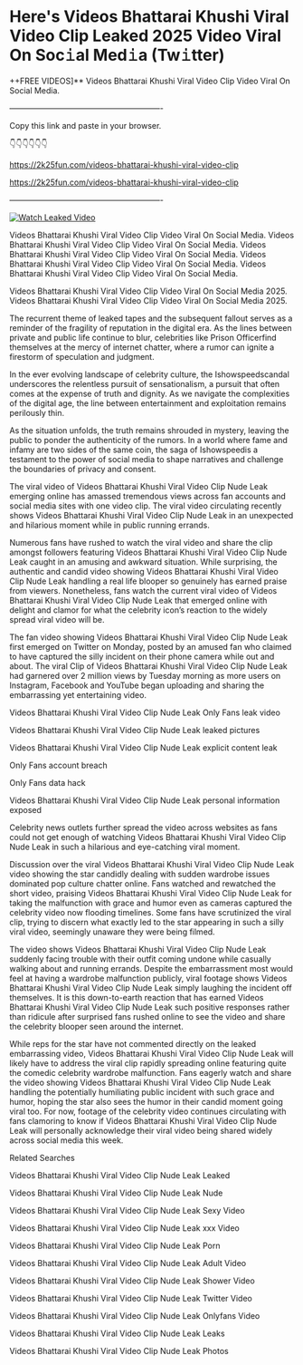 # Here's Videos Bhattarai Khushi Viral Video Clip Leaked 2025 Video Viral On Soc𝚒al Med𝚒a (Tw𝚒tter)

++FREE VIDEOS]** Videos Bhattarai Khushi Viral Video Clip Video Viral On Social Media.

———————————————————-

Copy this link and paste in your browser.

👇👇👇👇👇👇

https://2k25fun.com/videos-bhattarai-khushi-viral-video-clip

https://2k25fun.com/videos-bhattarai-khushi-viral-video-clip

———————————————————-

[![Watch Leaked Video](https://miro.medium.com/v2/resize:fit:828/format:webp/1*cilzJN44JGOrTw9NJCrNHA.gif "Watch Leaked Video")](https://2k25fun.com/videos-bhattarai-khushi-viral-video-clip)

Videos Bhattarai Khushi Viral Video Clip Video Viral On Social Media. Videos Bhattarai Khushi Viral Video Clip Video Viral On Social Media. Videos Bhattarai Khushi Viral Video Clip Video Viral On Social Media. Videos Bhattarai Khushi Viral Video Clip Video Viral On Social Media. Videos Bhattarai Khushi Viral Video Clip Video Viral On Social Media.

Videos Bhattarai Khushi Viral Video Clip Video Viral On Social Media 2025. Videos Bhattarai Khushi Viral Video Clip Video Viral On Social Media 2025.

The recurrent theme of leaked tapes and the subsequent fallout serves as a reminder of the fragility of reputation in the digital era. As the lines between private and public life continue to blur, celebrities like Prison Officerfind themselves at the mercy of internet chatter, where a rumor can ignite a firestorm of speculation and judgment.

In the ever evolving landscape of celebrity culture, the Ishowspeedscandal underscores the relentless pursuit of sensationalism, a pursuit that often comes at the expense of truth and dignity. As we navigate the complexities of the digital age, the line between entertainment and exploitation remains perilously thin.

As the situation unfolds, the truth remains shrouded in mystery, leaving the public to ponder the authenticity of the rumors. In a world where fame and infamy are two sides of the same coin, the saga of Ishowspeedis a testament to the power of social media to shape narratives and challenge the boundaries of privacy and consent.

The viral video of Videos Bhattarai Khushi Viral Video Clip Nude Leak emerging online has amassed tremendous views across fan accounts and social media sites with one video clip. The viral video circulating recently shows Videos Bhattarai Khushi Viral Video Clip Nude Leak in an unexpected and hilarious moment while in public running errands.

Numerous fans have rushed to watch the viral video and share the clip amongst followers featuring Videos Bhattarai Khushi Viral Video Clip Nude Leak caught in an amusing and awkward situation. While surprising, the authentic and candid video showing Videos Bhattarai Khushi Viral Video Clip Nude Leak handling a real life blooper so genuinely has earned praise from viewers. Nonetheless, fans watch the current viral video of Videos Bhattarai Khushi Viral Video Clip Nude Leak that emerged online with delight and clamor for what the celebrity icon’s reaction to the widely spread viral video will be.

The fan video showing Videos Bhattarai Khushi Viral Video Clip Nude Leak first emerged on Twitter on Monday, posted by an amused fan who claimed to have captured the silly incident on their phone camera while out and about. The viral Clip of Videos Bhattarai Khushi Viral Video Clip Nude Leak had garnered over 2 million views by Tuesday morning as more users on Instagram, Facebook and YouTube began uploading and sharing the embarrassing yet entertaining video.

Videos Bhattarai Khushi Viral Video Clip Nude Leak Only Fans leak video

Videos Bhattarai Khushi Viral Video Clip Nude Leak leaked pictures

Videos Bhattarai Khushi Viral Video Clip Nude Leak explicit content leak

Only Fans account breach

Only Fans data hack

Videos Bhattarai Khushi Viral Video Clip Nude Leak personal information exposed

Celebrity news outlets further spread the video across websites as fans could not get enough of watching Videos Bhattarai Khushi Viral Video Clip Nude Leak in such a hilarious and eye-catching viral moment.

Discussion over the viral Videos Bhattarai Khushi Viral Video Clip Nude Leak video showing the star candidly dealing with sudden wardrobe issues dominated pop culture chatter online. Fans watched and rewatched the short video, praising Videos Bhattarai Khushi Viral Video Clip Nude Leak for taking the malfunction with grace and humor even as cameras captured the celebrity video now flooding timelines. Some fans have scrutinized the viral clip, trying to discern what exactly led to the star appearing in such a silly viral video, seemingly unaware they were being filmed.

The video shows Videos Bhattarai Khushi Viral Video Clip Nude Leak suddenly facing trouble with their outfit coming undone while casually walking about and running errands. Despite the embarrassment most would feel at having a wardrobe malfunction publicly, viral footage shows Videos Bhattarai Khushi Viral Video Clip Nude Leak simply laughing the incident off themselves. It is this down-to-earth reaction that has earned Videos Bhattarai Khushi Viral Video Clip Nude Leak such positive responses rather than ridicule after surprised fans rushed online to see the video and share the celebrity blooper seen around the internet.

While reps for the star have not commented directly on the leaked embarrassing video, Videos Bhattarai Khushi Viral Video Clip Nude Leak will likely have to address the viral clip rapidly spreading online featuring quite the comedic celebrity wardrobe malfunction. Fans eagerly watch and share the video showing Videos Bhattarai Khushi Viral Video Clip Nude Leak handling the potentially humiliating public incident with such grace and humor, hoping the star also sees the humor in their candid moment going viral too. For now, footage of the celebrity video continues circulating with fans clamoring to know if Videos Bhattarai Khushi Viral Video Clip Nude Leak will personally acknowledge their viral video being shared widely across social media this week.

Related Searches

Videos Bhattarai Khushi Viral Video Clip Nude Leak Leaked

Videos Bhattarai Khushi Viral Video Clip Nude Leak Nude

Videos Bhattarai Khushi Viral Video Clip Nude Leak Sexy Video

Videos Bhattarai Khushi Viral Video Clip Nude Leak xxx Video

Videos Bhattarai Khushi Viral Video Clip Nude Leak Porn

Videos Bhattarai Khushi Viral Video Clip Nude Leak Adult Video

Videos Bhattarai Khushi Viral Video Clip Nude Leak Shower Video

Videos Bhattarai Khushi Viral Video Clip Nude Leak Twitter Video

Videos Bhattarai Khushi Viral Video Clip Nude Leak Onlyfans Video

Videos Bhattarai Khushi Viral Video Clip Nude Leak Leaks

Videos Bhattarai Khushi Viral Video Clip Nude Leak Photos